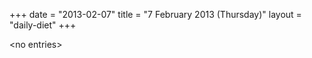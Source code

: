+++
date = "2013-02-07"
title = "7 February 2013 (Thursday)"
layout = "daily-diet"
+++

<p>&lt;no entries&gt;</p>